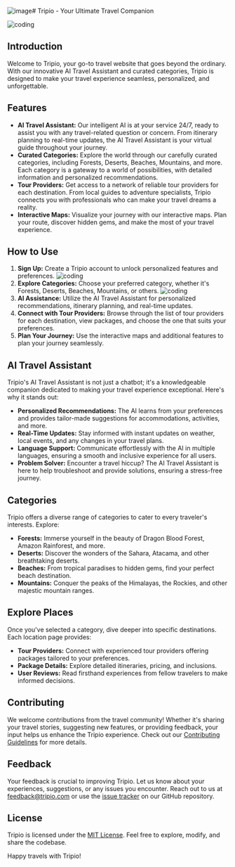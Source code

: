 ![image](https://github.com/Sarbojit357/DIVERSION2k24/assets/113027026/75e11239-302b-4465-ac67-8634e8b30f50)# Tripio - Your Ultimate Travel Companion

![coding](front.jpg)

## Introduction
Welcome to Tripio, your go-to travel website that goes beyond the ordinary. With our innovative AI Travel Assistant and curated categories, Tripio is designed to make your travel experience seamless, personalized, and unforgettable.

## Features
- **AI Travel Assistant:** Our intelligent AI is at your service 24/7, ready to assist you with any travel-related question or concern. From itinerary planning to real-time updates, the AI Travel Assistant is your virtual guide throughout your journey.
- **Curated Categories:** Explore the world through our carefully curated categories, including Forests, Deserts, Beaches, Mountains, and more. Each category is a gateway to a world of possibilities, with detailed information and personalized recommendations.
- **Tour Providers:** Get access to a network of reliable tour providers for each destination. From local guides to adventure specialists, Tripio connects you with professionals who can make your travel dreams a reality.
- **Interactive Maps:** Visualize your journey with our interactive maps. Plan your route, discover hidden gems, and make the most of your travel experience.

## How to Use
1. **Sign Up:** Create a Tripio account to unlock personalized features and preferences.
![coding](login.jpg)
2. **Explore Categories:** Choose your preferred category, whether it's Forests, Deserts, Beaches, Mountains, or others.
![coding](categories.jpg)
3. **AI Assistance:** Utilize the AI Travel Assistant for personalized recommendations, itinerary planning, and real-time updates.
4. **Connect with Tour Providers:** Browse through the list of tour providers for each destination, view packages, and choose the one that suits your preferences.
5. **Plan Your Journey:** Use the interactive maps and additional features to plan your journey seamlessly.

## AI Travel Assistant
Tripio's AI Travel Assistant is not just a chatbot; it's a knowledgeable companion dedicated to making your travel experience exceptional. Here's why it stands out:
- **Personalized Recommendations:** The AI learns from your preferences and provides tailor-made suggestions for accommodations, activities, and more.
- **Real-Time Updates:** Stay informed with instant updates on weather, local events, and any changes in your travel plans.
- **Language Support:** Communicate effortlessly with the AI in multiple languages, ensuring a smooth and inclusive experience for all users.
- **Problem Solver:** Encounter a travel hiccup? The AI Travel Assistant is here to help troubleshoot and provide solutions, ensuring a stress-free journey.

## Categories
Tripio offers a diverse range of categories to cater to every traveler's interests. Explore:
- **Forests:** Immerse yourself in the beauty of Dragon Blood Forest, Amazon Rainforest, and more.
- **Deserts:** Discover the wonders of the Sahara, Atacama, and other breathtaking deserts.
- **Beaches:** From tropical paradises to hidden gems, find your perfect beach destination.
- **Mountains:** Conquer the peaks of the Himalayas, the Rockies, and other majestic mountain ranges.
<!-- Add more categories as needed -->

## Explore Places
Once you've selected a category, dive deeper into specific destinations. Each location page provides:
- **Tour Providers:** Connect with experienced tour providers offering packages tailored to your preferences.
- **Package Details:** Explore detailed itineraries, pricing, and inclusions.
- **User Reviews:** Read firsthand experiences from fellow travelers to make informed decisions.
<!-- Add more details about exploring places as needed -->

## Contributing
We welcome contributions from the travel community! Whether it's sharing your travel stories, suggesting new features, or providing feedback, your input helps us enhance the Tripio experience. Check out our [Contributing Guidelines](CONTRIBUTING.md) for more details.

## Feedback
Your feedback is crucial to improving Tripio. Let us know about your experiences, suggestions, or any issues you encounter. Reach out to us at [feedback@tripio.com](mailto:feedback@tripio.com) or use the [issue tracker](https://github.com/tripio/issues) on our GitHub repository.

## License
Tripio is licensed under the [MIT License](LICENSE). Feel free to explore, modify, and share the codebase.

Happy travels with Tripio!
